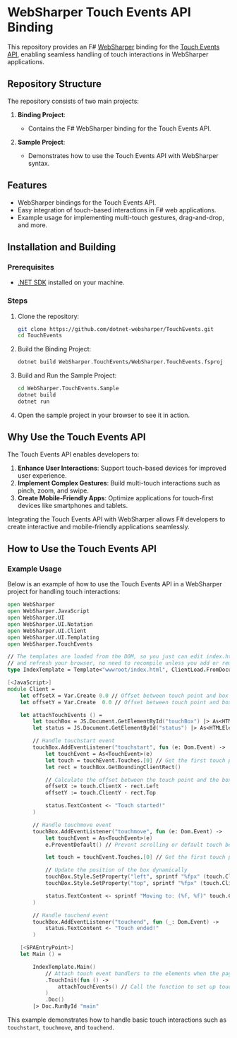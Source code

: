 # WebSharper Touch Events API Binding

This repository provides an F# [WebSharper](https://websharper.com/) binding for the [Touch Events API](https://developer.mozilla.org/en-US/docs/Web/API/Touch_events), enabling seamless handling of touch interactions in WebSharper applications.

## Repository Structure

The repository consists of two main projects:

1. **Binding Project**:

   - Contains the F# WebSharper binding for the Touch Events API.

2. **Sample Project**:
   - Demonstrates how to use the Touch Events API with WebSharper syntax.

## Features

- WebSharper bindings for the Touch Events API.
- Easy integration of touch-based interactions in F# web applications.
- Example usage for implementing multi-touch gestures, drag-and-drop, and more.

## Installation and Building

### Prerequisites

- [.NET SDK](https://dotnet.microsoft.com/download) installed on your machine.

### Steps

1. Clone the repository:

   ```bash
   git clone https://github.com/dotnet-websharper/TouchEvents.git
   cd TouchEvents
   ```

2. Build the Binding Project:

   ```bash
   dotnet build WebSharper.TouchEvents/WebSharper.TouchEvents.fsproj
   ```

3. Build and Run the Sample Project:

   ```bash
   cd WebSharper.TouchEvents.Sample
   dotnet build
   dotnet run
   ```

4. Open the sample project in your browser to see it in action.

## Why Use the Touch Events API

The Touch Events API enables developers to:

1. **Enhance User Interactions**: Support touch-based devices for improved user experience.
2. **Implement Complex Gestures**: Build multi-touch interactions such as pinch, zoom, and swipe.
3. **Create Mobile-Friendly Apps**: Optimize applications for touch-first devices like smartphones and tablets.

Integrating the Touch Events API with WebSharper allows F# developers to create interactive and mobile-friendly applications seamlessly.

## How to Use the Touch Events API

### Example Usage

Below is an example of how to use the Touch Events API in a WebSharper project for handling touch interactions:

```fsharp
open WebSharper
open WebSharper.JavaScript
open WebSharper.UI
open WebSharper.UI.Notation
open WebSharper.UI.Client
open WebSharper.UI.Templating
open WebSharper.TouchEvents

// The templates are loaded from the DOM, so you just can edit index.html
// and refresh your browser, no need to recompile unless you add or remove holes.
type IndexTemplate = Template<"wwwroot/index.html", ClientLoad.FromDocument>

[<JavaScript>]
module Client =
    let offsetX = Var.Create 0.0 // Offset between touch point and box center (X)
    let offsetY = Var.Create  0.0 // Offset between touch point and box center (Y)

    let attachTouchEvents () =
        let touchBox = JS.Document.GetElementById("touchBox") |> As<HTMLElement>
        let status = JS.Document.GetElementById("status") |> As<HTMLElement>

        // Handle touchstart event
        touchBox.AddEventListener("touchstart", fun (e: Dom.Event) ->
            let touchEvent = As<TouchEvent>(e)
            let touch = touchEvent.Touches.[0] // Get the first touch point
            let rect = touchBox.GetBoundingClientRect()

            // Calculate the offset between the touch point and the box's position
            offsetX := touch.ClientX - rect.Left
            offsetY := touch.ClientY - rect.Top

            status.TextContent <- "Touch started!"
        )

        // Handle touchmove event
        touchBox.AddEventListener("touchmove", fun (e: Dom.Event) ->
            let touchEvent = As<TouchEvent>(e)
            e.PreventDefault() // Prevent scrolling or default touch behavior

            let touch = touchEvent.Touches.[0] // Get the first touch point

            // Update the position of the box dynamically
            touchBox.Style.SetProperty("left", sprintf "%fpx" (touch.ClientX - offsetX.Value))
            touchBox.Style.SetProperty("top", sprintf "%fpx" (touch.ClientY - offsetY.Value))

            status.TextContent <- sprintf "Moving to: (%f, %f)" touch.ClientX touch.ClientY
        )

        // Handle touchend event
        touchBox.AddEventListener("touchend", fun (_: Dom.Event) ->
            status.TextContent <- "Touch ended!"
        )

    [<SPAEntryPoint>]
    let Main () =

        IndexTemplate.Main()
            // Attach touch event handlers to the elements when the page loads
            .TouchInit(fun () ->
                attachTouchEvents() // Call the function to set up touch event listeners
            )
            .Doc()
        |> Doc.RunById "main"
```

This example demonstrates how to handle basic touch interactions such as `touchstart`, `touchmove`, and `touchend`.
